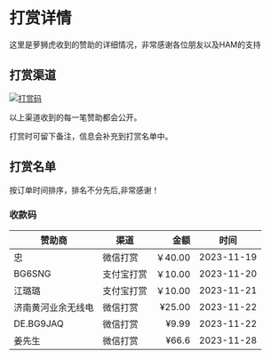 # 打赏详情

这里是萝狮虎收到的赞助的详细情况，非常感谢各位朋友以及HAM的支持

## 打赏渠道

[![打赏码](https://github.com/wu58430/uv-k5-firmware-chinese/blob/main/payment/show.png)](https://github.com/wu58430/uv-k5-firmware-chinese/blob/main/payment/payment-codes.md)

以上渠道收到的每一笔赞助都会公开。

打赏时可留下备注，信息会补充到打赏名单中。

## 打赏名单

按订单时间排序，排名不分先后,非常感谢！

### 收款码

| 赞助商       | 渠道    |     金额 | 时间         |
|-----------|-------|-------:|------------|
| 忠         | 微信打赏  | ￥40.00 | 2023-11-19 |
| BG6SNG    | 支付宝打赏 | ￥10.00 | 2023-11-20 |
| 江璐璐       | 支付宝打赏 | ￥10.00 | 2023-11-21 
| 济南黄河业余无线电 | 微信打赏  | ¥25.00 | 2023-11-22 
| DE.BG9JAQ | 微信打赏  |  ¥9.99 | 2023-11-22 
| 姜先生       | 微信打赏  |  ¥66.6 | 2023-11-28 



